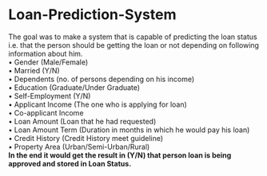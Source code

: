 # Loan-Prediction-System
The goal was to make a system that is capable of predicting the loan status i.e. that the person should be getting the loan or not
depending on following information about him.\
• Gender (Male/Female)\
• Married (Y/N)\
• Dependents (no. of persons depending on his income)\
• Education (Graduate/Under Graduate)\
• Self-Employment (Y/N)\
• Applicant Income (The one who is applying for loan)\
• Co-applicant Income\
• Loan Amount (Loan that he had requested)\
• Loan Amount Term (Duration in months in which he would pay his loan)\
• Credit History (Credit History meet guideline)\
• Property Area (Urban/Semi-Urban/Rural)\
**In the end it would get the result in (Y/N) that person loan is being approved and stored in Loan Status.**

